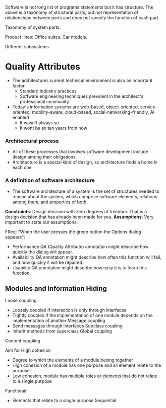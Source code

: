 Software is not long list of programs statements but it has structure.
The above is a taxonomy of structural parts, but not representation of relationships between parts and does not specify the function of each part.

Taxonomy of system parts. 

Product lines:
Office suites.
Car models.

Different subsystems. 

# Quality Attributes

- The architectures current technical environment is also an important factor.
	- Standard industry practices
	- Software engineering techniques prevalent in the architect's professional community.
- Today's information systems are web-based, object-oriented, service-oriented, mobility-aware, cloud-based, social-networking-friendly, AI-enabled
	- It wasn't always so
	- It wont be so ten years from now

### Architectural process
- All of these processes that involves software development include design among their obligations.
- Architecture is a special kind of design, so architecture finds a home in each one

### A definition of software architecture
- The software architecture of a system is the set of structures needed to reason about the system, which comprise software elements, relations among them, and properties of both.

**Constraints**: Design decision with zero degrees of freedom. That is a design decision that has already been made for you.
**Assumptions**: Very important to state our assumptions.

FReq: "When the user presses the green button the Options dialog appears":
- Performance QA (Quality Attribute) annotation might describe how quickly the dialog will appear.
- Availability QA annotation might describe how often this function will fail, and how quickly it will be repaired.
- Usability QA annotation might describe how easy it is to learn this function.

## Modules and Information Hiding
Loose coupling.
- Loosely coupled if interaction is only through interfaces
- Tightly coupled if the implementation of one module depends on the implementation of another
Message coupling
- Send messages through interfaces
Subclass coupling
- Inherit methods from superclass
Global coupling

Content coupling

Aim for High cohesion
- Degree to which the elements of a module belong together
- High cohesion of a module has one purpose and all element relate to the purpose.
- Low cohesion, module has multiple roles or elements that do not relate to a single purpose

Functional:
- Elements that relate to a single purpose
Sequential
